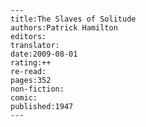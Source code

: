 
    ---
    title:The Slaves of Solitude
    authors:Patrick Hamilton
    editors:
    translator:
    date:2009-08-01
    rating:++
    re-read:
    pages:352
    non-fiction:
    comic:
    published:1947
    ---

    